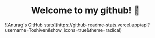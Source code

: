 <div id="header" align="center">
   <h1>Welcome to my github! 👋</h1>
</div>
![Anurag's GitHub stats](https://github-readme-stats.vercel.app/api?username=Toshiven&show_icons=true&theme=radical)


<!--
**Toshiven/Toshiven** is a ✨ _special_ ✨ repository because its `README.md` (this file) appears on your GitHub profile.

Here are some ideas to get you started:

- 🔭 I’m currently working on ...
- 🌱 I’m currently learning ...
- 👯 I’m looking to collaborate on ...
- 🤔 I’m looking for help with ...
- 💬 Ask me about ...
- 📫 How to reach me: ...
- 😄 Pronouns: ...
- ⚡ Fun fact: ...
-->
